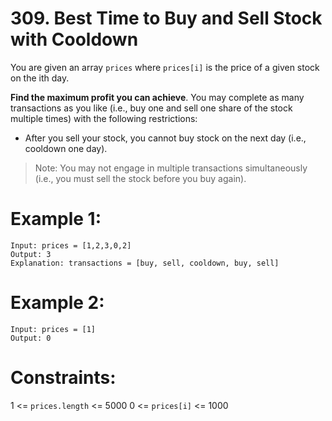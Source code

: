 # 309. Best Time to Buy and Sell Stock with Cooldown
You are given an array ```prices``` where ```prices[i]``` is the price of a given stock on the ith day.

**Find the maximum profit you can achieve**. 
You may complete as many transactions as you like (i.e., buy one and sell one share of the stock multiple times) with the following restrictions:

* After you sell your stock, you cannot buy stock on the next day (i.e., cooldown one day).
> Note: You may not engage in multiple transactions simultaneously (i.e., you must sell the stock before you buy again).

# Example 1:

```
Input: prices = [1,2,3,0,2]
Output: 3
Explanation: transactions = [buy, sell, cooldown, buy, sell]
```

# Example 2:

```
Input: prices = [1]
Output: 0
```

# Constraints:
1 <= ```prices.length``` <= 5000
0 <= ```prices[i]``` <= 1000